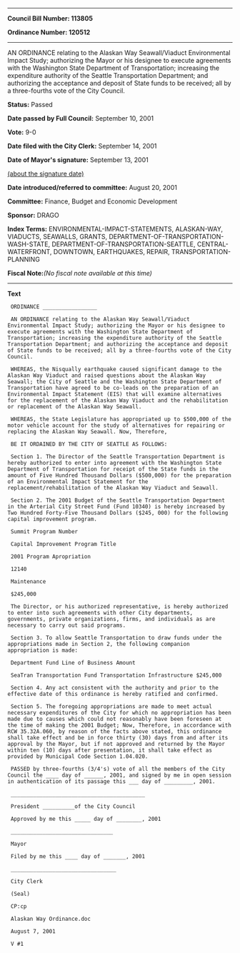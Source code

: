 

********

**Council Bill Number: 113805**
   
**Ordinance Number: 120512**
********

 AN ORDINANCE relating to the Alaskan Way Seawall/Viaduct Environmental Impact Study; authorizing the Mayor or his designee to execute agreements with the Washington State Department of Transportation; increasing the expenditure authority of the Seattle Transportation Department; and authorizing the acceptance and deposit of State funds to be received; all by a three-fourths vote of the City Council.

**Status:** Passed
   
**Date passed by Full Council:** September 10, 2001
   
**Vote:** 9-0
   
**Date filed with the City Clerk:** September 14, 2001
   
**Date of Mayor's signature:** September 13, 2001
   
[(about the signature date)](/~public/approvaldate.htm)
   
   
   
**Date introduced/referred to committee:** August 20, 2001
   
**Committee:** Finance, Budget and Economic Development
   
**Sponsor:** DRAGO
   
   
**Index Terms:** ENVIRONMENTAL-IMPACT-STATEMENTS, ALASKAN-WAY, VIADUCTS, SEAWALLS, GRANTS, DEPARTMENT-OF-TRANSPORTATION-WASH-STATE, DEPARTMENT-OF-TRANSPORTATION-SEATTLE, CENTRAL-WATERFRONT, DOWNTOWN, EARTHQUAKES, REPAIR, TRANSPORTATION-PLANNING

**Fiscal Note:**_(No fiscal note available at this time)_

********

**Text**
   
```
 ORDINANCE _________________

 AN ORDINANCE relating to the Alaskan Way Seawall/Viaduct Environmental Impact Study; authorizing the Mayor or his designee to execute agreements with the Washington State Department of Transportation; increasing the expenditure authority of the Seattle Transportation Department; and authorizing the acceptance and deposit of State funds to be received; all by a three-fourths vote of the City Council.

 WHEREAS, the Nisqually earthquake caused significant damage to the Alaskan Way Viaduct and raised questions about the Alaskan Way Seawall; the City of Seattle and the Washington State Department of Transportation have agreed to be co-leads on the preparation of an Environmental Impact Statement (EIS) that will examine alternatives for the replacement of the Alaskan Way Viaduct and the rehabilitation or replacement of the Alaskan Way Seawall.

 WHEREAS, the State Legislature has appropriated up to $500,000 of the motor vehicle account for the study of alternatives for repairing or replacing the Alaskan Way Seawall. Now, Therefore,

 BE IT ORDAINED BY THE CITY OF SEATTLE AS FOLLOWS:

 Section 1. The Director of the Seattle Transportation Department is hereby authorized to enter into agreement with the Washington State Department of Transportation for receipt of the State funds in the amount of Five Hundred Thousand Dollars ($500,000) for the preparation of an Environmental Impact Statement for the replacement/rehabilitation of the Alaskan Way Viaduct and Seawall.

 Section 2. The 2001 Budget of the Seattle Transportation Department in the Arterial City Street Fund (Fund 10340) is hereby increased by Two Hundred Forty-Five Thousand Dollars ($245, 000) for the following capital improvement program.

 Summit Program Number

 Capital Improvement Program Title

 2001 Program Apropriation

 12140

 Maintenance

 $245,000

 The Director, or his authorized representative, is hereby authorized to enter into such agreements with other City departments, governments, private organizations, firms, and individuals as are necessary to carry out said programs.

 Section 3. To allow Seattle Transportation to draw funds under the appropriations made in Section 2, the following companion appropriation is made:

 Department Fund Line of Business Amount

 SeaTran Transportation Fund Transportation Infrastructure $245,000

 Section 4. Any act consistent with the authority and prior to the effective date of this ordinance is hereby ratified and confirmed.

 Section 5. The foregoing appropriations are made to meet actual necessary expenditures of the City for which no appropriation has been made due to causes which could not reasonably have been foreseen at the time of making the 2001 Budget; Now, Therefore, in accordance with RCW 35.32A.060, by reason of the facts above stated, this ordinance shall take effect and be in force thirty (30) days from and after its approval by the Mayor, but if not approved and returned by the Mayor within ten (10) days after presentation, it shall take effect as provided by Municipal Code Section 1.04.020.

 PASSED by three-fourths (3/4's) vote of all the members of the City Council the ____ day of ______, 2001, and signed by me in open session in authentication of its passage this ___ day of _________, 2001.

 __________________________________________

 President __________of the City Council

 Approved by me this _____ day of ________, 2001

 ________________________________

 Mayor

 Filed by me this ____ day of _______, 2001

 _________________________________

 City Clerk

 (Seal)

 CP:cp

 Alaskan Way Ordinance.doc

 August 7, 2001

 V #1

```
